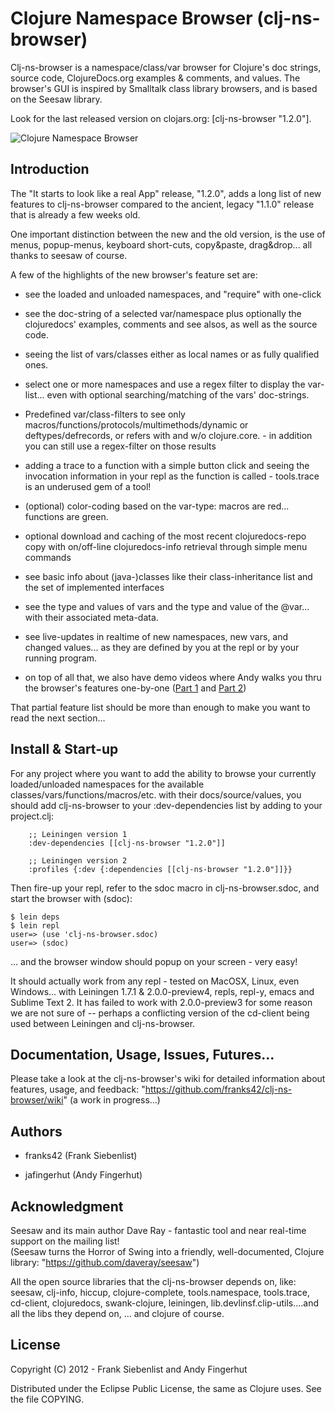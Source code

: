 # Clojure Namespace Browser (clj-ns-browser)

Clj-ns-browser is a namespace/class/var browser for Clojure's doc strings, source code, ClojureDocs.org examples & comments, and values.  The browser's GUI is inspired by Smalltalk class library browsers, and is based on the Seesaw library.

Look for the last released version on clojars.org: [clj-ns-browser "1.2.0"].

![Clojure Namespace Browser](https://github.com/franks42/clj-ns-browser/raw/master/clj-ns-browser.png "Clojure Namespace Browser")

## Introduction

The "It starts to look like a real App" release, "1.2.0", adds a long list of new features to clj-ns-browser compared to the ancient, legacy "1.1.0" release that is already a few weeks old. 

One important distinction between the new and the old version, is the use of menus, popup-menus, keyboard short-cuts, copy&paste, drag&drop... all thanks to seesaw of course.

A few of the highlights of the new browser's feature set are:

* see the loaded and unloaded namespaces, and "require" with one-click

* see the doc-string of a selected var/namespace plus optionally the clojuredocs' examples, comments and see alsos, as well as the source code.

* seeing the list of vars/classes either as local names or as fully qualified ones.

* select one or more namespaces and use a regex filter to display the var-list... even with optional searching/matching of the vars' doc-strings.

* Predefined var/class-filters to see only macros/functions/protocols/multimethods/dynamic or deftypes/defrecords, or refers with and w/o clojure.core. - in addition you can still use a regex-filter on those results

* adding a trace to a function with a simple button click and seeing the invocation information in your repl as the function is called - tools.trace is an underused gem of a tool!

* (optional) color-coding based on the var-type: macros are red... functions are green.

* optional download and caching of the most recent clojuredocs-repo copy with on/off-line clojuredocs-info retrieval through simple menu commands

* see basic info about (java-)classes like their class-inheritance list and the set of implemented interfaces

* see the type and values of vars and the type and value of the @var... with their associated meta-data.

* see live-updates in realtime of new namespaces, new vars, and changed values... as they are defined by you at the repl or by your running program.

* on top of all that, we also have demo videos where Andy walks you thru the browser's features one-by-one ([Part 1](http://www.youtube.com/watch?v=wz3lD5zD8ag) and [Part 2](http://www.youtube.com/watch?v=aYvegaFVKHw))

That partial feature list should be more than enough to make you want to read the next section...


## Install & Start-up

For any project where you want to add the ability to browse your currently loaded/unloaded namespaces for the available classes/vars/functions/macros/etc. with their docs/source/values, you should add clj-ns-browser to your :dev-dependencies list by adding to your project.clj:

```
    ;; Leiningen version 1
    :dev-dependencies [[clj-ns-browser "1.2.0"]]

    ;; Leiningen version 2
    :profiles {:dev {:dependencies [[clj-ns-browser "1.2.0"]]}}
```

Then fire-up your repl, refer to the sdoc macro in clj-ns-browser.sdoc, and start the browser with (sdoc):

    $ lein deps  
    $ lein repl  
    user=> (use 'clj-ns-browser.sdoc)  
    user=> (sdoc)  

... and the browser window should popup on your screen - very easy!

It should actually work from any repl - tested on MacOSX, Linux, even Windows... with Leiningen 1.7.1 & 2.0.0-preview4, repls, repl-y, emacs and Sublime Text 2.  It has failed to work with 2.0.0-preview3 for some reason we are not sure of -- perhaps a conflicting version of the cd-client being used between Leiningen and clj-ns-browser.


## Documentation, Usage, Issues, Futures...

Please take a look at the clj-ns-browser's wiki for detailed information about features, usage, and feedback: "https://github.com/franks42/clj-ns-browser/wiki"  (a work in progress...)


## Authors

* franks42 (Frank Siebenlist)

* jafingerhut (Andy Fingerhut)


## Acknowledgment

Seesaw and its main author Dave Ray - fantastic tool and near real-time support on the mailing list!  
(Seesaw turns the Horror of Swing into a friendly, well-documented, Clojure library: "https://github.com/daveray/seesaw")

All the open source libraries that the clj-ns-browser depends on, like: seesaw, clj-info, hiccup,  clojure-complete, tools.namespace, tools.trace, cd-client, clojuredocs, swank-clojure, leiningen, lib.devlinsf.clip-utils....and all the libs they depend on, ... and clojure of course.


## License

Copyright (C) 2012 - Frank Siebenlist and Andy Fingerhut

Distributed under the Eclipse Public License, the same as Clojure
uses. See the file COPYING.
